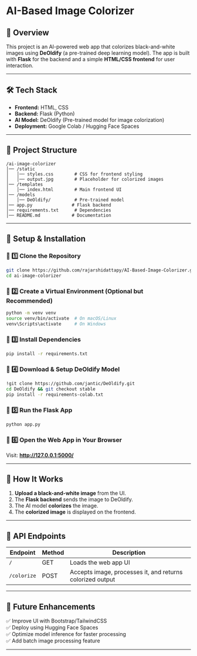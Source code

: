 # AI-Based Image Colorizer

## 📌 Overview
This project is an AI-powered web app that colorizes black-and-white images using **DeOldify** (a pre-trained deep learning model). The app is built with **Flask** for the backend and a simple **HTML/CSS frontend** for user interaction.

---

## 🛠 Tech Stack
- **Frontend:** HTML, CSS
- **Backend:** Flask (Python)
- **AI Model:** DeOldify (Pre-trained model for image colorization)
- **Deployment:** Google Colab / Hugging Face Spaces

---

## 📂 Project Structure
```
/ai-image-colorizer
│── /static
│   │── styles.css        # CSS for frontend styling
│   │── output.jpg        # Placeholder for colorized images
│── /templates
│   │── index.html        # Main frontend UI
│── /models
│   │── DeOldify/         # Pre-trained model
│── app.py               # Flask backend
│── requirements.txt      # Dependencies
│── README.md            # Documentation
```

---

## 📌 Setup & Installation

### 🔹 1️⃣ Clone the Repository
```sh
git clone https://github.com/rajarshidattapy/AI-Based-Image-Colorizer.git
cd ai-image-colorizer
```

### 🔹 2️⃣ Create a Virtual Environment (Optional but Recommended)
```sh
python -m venv venv
source venv/bin/activate  # On macOS/Linux
venv\Scripts\activate     # On Windows
```

### 🔹 3️⃣ Install Dependencies
```sh
pip install -r requirements.txt
```

### 🔹 4️⃣ Download & Setup DeOldify Model
```sh
!git clone https://github.com/jantic/DeOldify.git
cd DeOldify && git checkout stable
pip install -r requirements-colab.txt
```

### 🔹 5️⃣ Run the Flask App
```sh
python app.py
```

### 🔹 6️⃣ Open the Web App in Your Browser
Visit: **http://127.0.0.1:5000/**

---

## 🎨 How It Works
1. **Upload a black-and-white image** from the UI.
2. The **Flask backend** sends the image to DeOldify.
3. The AI model **colorizes** the image.
4. The **colorized image** is displayed on the frontend.

---

## 📌 API Endpoints
| Endpoint       | Method | Description |
|---------------|--------|-------------|
| `/`           | GET    | Loads the web app UI |
| `/colorize`   | POST   | Accepts image, processes it, and returns colorized output |

---

## 📌 Future Enhancements
✅ Improve UI with Bootstrap/TailwindCSS  
✅ Deploy using Hugging Face Spaces  
✅ Optimize model inference for faster processing  
✅ Add batch image processing feature  

---

